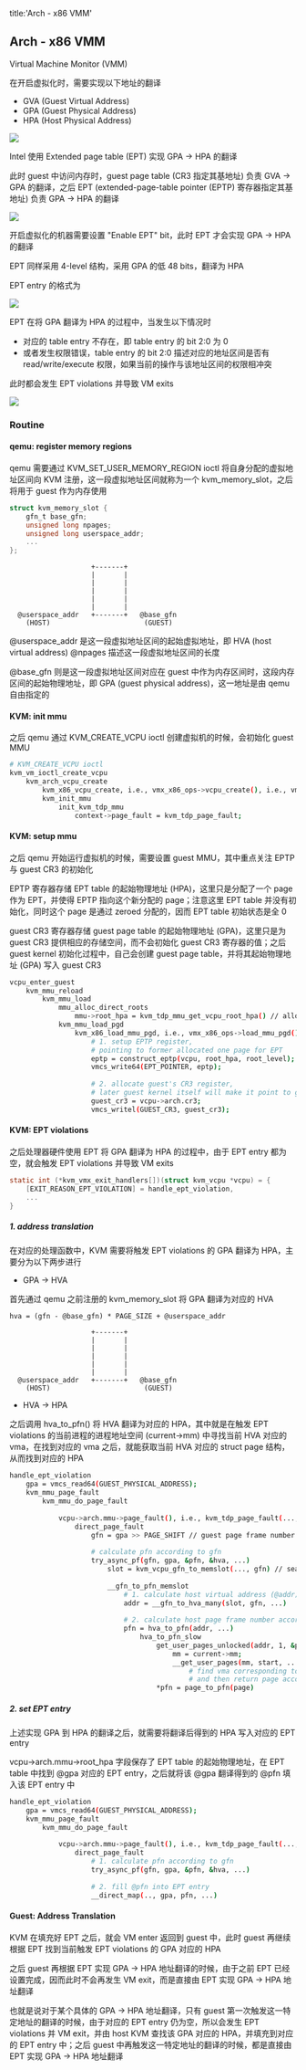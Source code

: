 title:'Arch - x86 VMM'
## Arch - x86 VMM

Virtual Machine Monitor (VMM)

在开启虚拟化时，需要实现以下地址的翻译

- GVA (Guest Virtual Address)
- GPA (Guest Physical Address)
- HPA (Host Physical Address)

![](media/16294477415175/16294531838637.jpg)


Intel 使用 Extended page table (EPT) 实现 GPA -> HPA 的翻译

此时 guest 中访问内存时，guest page table (CR3 指定其基地址) 负责 GVA -> GPA 的翻译，之后 EPT (extended-page-table pointer (EPTP) 寄存器指定其基地址) 负责 GPA -> HPA 的翻译

![](media/16294477415175/16294531953887.jpg)

开启虚拟化的机器需要设置 "Enable EPT" bit，此时 EPT 才会实现 GPA -> HPA 的翻译

EPT 同样采用 4-level 结构，采用 GPA 的低 48 bits，翻译为 HPA


EPT entry 的格式为

![](media/16294477415175/16340222628049.jpg)



EPT 在将 GPA 翻译为 HPA 的过程中，当发生以下情况时

- 对应的 table entry 不存在，即 table entry 的 bit 2:0 为 0
- 或者发生权限错误，table entry 的 bit 2:0 描述对应的地址区间是否有 read/write/execute 权限，如果当前的操作与该地址区间的权限相冲突

此时都会发生 EPT violations 并导致 VM exits

![](media/16294477415175/16294566120347.jpg)



### Routine

#### qemu: register memory regions

qemu 需要通过 KVM_SET_USER_MEMORY_REGION ioctl 将自身分配的虚拟地址区间向 KVM 注册，这一段虚拟地址区间就称为一个 kvm_memory_slot，之后将用于 guest 作为内存使用

```c
struct kvm_memory_slot {
	gfn_t base_gfn;
	unsigned long npages;
	unsigned long userspace_addr;
	...
};
```

```
                    +-------+
                    |       |
                    |       |
                    |       |
                    |       |
                    |       |
  @userspace_addr   +-------+   @base_gfn
    (HOST)                       (GUEST)
```

@userspace_addr 是这一段虚拟地址区间的起始虚拟地址，即 HVA (host virtual address)
@npages 描述这一段虚拟地址区间的长度

@base_gfn 则是这一段虚拟地址区间对应在 guest 中作为内存区间时，这段内存区间的起始物理地址，即 GPA (guest physical address)，这一地址是由 qemu 自由指定的


#### KVM: init mmu

之后 qemu 通过 KVM_CREATE_VCPU ioctl 创建虚拟机的时候，会初始化 guest MMU

```sh
# KVM_CREATE_VCPU ioctl
kvm_vm_ioctl_create_vcpu
    kvm_arch_vcpu_create
        kvm_x86_vcpu_create, i.e., vmx_x86_ops->vcpu_create(), i.e., vmx_create_vcpu()
        kvm_init_mmu
            init_kvm_tdp_mmu
                context->page_fault = kvm_tdp_page_fault;
```


#### KVM: setup mmu

之后 qemu 开始运行虚拟机的时候，需要设置 guest MMU，其中重点关注 EPTP 与 guest CR3 的初始化

EPTP 寄存器存储 EPT table 的起始物理地址 (HPA)，这里只是分配了一个 page 作为 EPT，并使得 EPTP 指向这个新分配的 page；注意这里 EPT table 并没有初始化，同时这个 page 是通过 zeroed 分配的，因而 EPT table 初始状态是全 0

guest CR3 寄存器存储 guest page table 的起始物理地址 (GPA)，这里只是为 guest CR3 提供相应的存储空间，而不会初始化 guest CR3 寄存器的值；之后 guest kernel 初始化过程中，自己会创建 guest page table，并将其起始物理地址 (GPA) 写入 guest CR3

```sh
vcpu_enter_guest
    kvm_mmu_reload
        kvm_mmu_load
            mmu_alloc_direct_roots
                mmu->root_hpa = kvm_tdp_mmu_get_vcpu_root_hpa() // allocate one page (zeroed) for EPT
            kvm_mmu_load_pgd
                kvm_x86_load_mmu_pgd, i.e., vmx_x86_ops->load_mmu_pgd(), i.e., vmx_load_mmu_pgd()
                    # 1. setup EPTP register,
                    # pointing to former allocated one page for EPT
                    eptp = construct_eptp(vcpu, root_hpa, root_level);
                    vmcs_write64(EPT_POINTER, eptp);
                    
                    # 2. allocate guest's CR3 register,
                    # later guest kernel itself will make it point to guest page table
                    guest_cr3 = vcpu->arch.cr3;
                    vmcs_writel(GUEST_CR3, guest_cr3);
```


#### KVM: EPT violations

之后处理器硬件使用 EPT 将 GPA 翻译为 HPA 的过程中，由于 EPT entry 都为空，就会触发 EPT violations 并导致 VM exits

```c
static int (*kvm_vmx_exit_handlers[])(struct kvm_vcpu *vcpu) = {
	[EXIT_REASON_EPT_VIOLATION] = handle_ept_violation,
	...
}
```


##### 1. address translation

在对应的处理函数中，KVM 需要将触发 EPT violations 的 GPA 翻译为 HPA，主要分为以下两步进行

- GPA -> HVA

首先通过 qemu 之前注册的 kvm_memory_slot 将 GPA 翻译为对应的 HVA

```
hva = (gfn - @base_gfn) * PAGE_SIZE + @userspace_addr

                    +-------+
                    |       |
                    |       |
                    |       |
                    |       |
                    |       |
  @userspace_addr   +-------+   @base_gfn
    (HOST)                       (GUEST)
```


- HVA -> HPA

之后调用 hva_to_pfn() 将 HVA 翻译为对应的 HPA，其中就是在触发 EPT violations 的当前进程的进程地址空间 (current->mm) 中寻找当前 HVA 对应的 vma，在找到对应的 vma 之后，就能获取当前 HVA 对应的 struct page 结构，从而找到对应的 HPA

```sh
handle_ept_violation
    gpa = vmcs_read64(GUEST_PHYSICAL_ADDRESS);
    kvm_mmu_page_fault
        kvm_mmu_do_page_fault
            
            vcpu->arch.mmu->page_fault(), i.e., kvm_tdp_page_fault(..., gpa, ...)
                direct_page_fault
                    gfn = gpa >> PAGE_SHIFT // guest page frame number
                    
                    # calculate pfn according to gfn
                    try_async_pf(gfn, gpa, &pfn, &hva, ...)
                        slot = kvm_vcpu_gfn_to_memslot(..., gfn) // search kvm_memory_slot according to gfn
                        
                        __gfn_to_pfn_memslot
                            # 1. calculate host virtual address (@addr) according to kvm_memory_slot
                            addr = __gfn_to_hva_many(slot, gfn, ...)
                            
                            # 2. calculate host page frame number according to hva
                            pfn = hva_to_pfn(addr, ...)
                                hva_to_pfn_slow
                                    get_user_pages_unlocked(addr, 1, &page, ....)
                                        mm = current->mm;
                                        __get_user_pages(mm, start, ...)
                                            # find vma corresponding to @addr in current->mm
                                            # and then return page according to found vma                  
                                    *pfn = page_to_pfn(page)          
```


##### 2. set EPT entry

上述实现 GPA 到 HPA 的翻译之后，就需要将翻译后得到的 HPA 写入对应的 EPT entry

vcpu->arch.mmu->root_hpa 字段保存了 EPT table 的起始物理地址，在 EPT table 中找到 @gpa 对应的 EPT entry，之后就将该 @gpa 翻译得到的 @pfn 填入该 EPT entry 中

```sh
handle_ept_violation
    gpa = vmcs_read64(GUEST_PHYSICAL_ADDRESS);
    kvm_mmu_page_fault
        kvm_mmu_do_page_fault
            
            vcpu->arch.mmu->page_fault(), i.e., kvm_tdp_page_fault(..., gpa, ...)
                direct_page_fault
                    # 1. calculate pfn according to gfn
                    try_async_pf(gfn, gpa, &pfn, &hva, ...)
                    
                    # 2. fill @pfn into EPT entry
                    __direct_map(.., gpa, pfn, ...)
```


#### Guest: Address Translation

KVM 在填充好 EPT 之后，就会 VM enter 返回到 guest 中，此时 guest 再继续根据 EPT 找到当前触发 EPT violations 的 GPA 对应的 HPA

之后 guest 再根据 EPT 实现 GPA -> HPA 地址翻译的时候，由于之前 EPT 已经设置完成，因而此时不会再发生 VM exit，而是直接由 EPT 实现 GPA -> HPA 地址翻译

也就是说对于某个具体的 GPA -> HPA 地址翻译，只有 guest 第一次触发这一特定地址的翻译的时候，由于对应的 EPT entry 仍为空，所以会发生 EPT violations 并 VM exit，并由 host KVM 查找该 GPA 对应的 HPA，并填充到对应的 EPT entry 中；之后 guest 中再触发这一特定地址的翻译的时候，都是直接由 EPT 实现 GPA -> HPA 地址翻译

